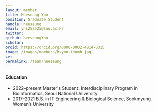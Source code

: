 ```yaml
---
layout: member
title: Heeseung Yoo
position: Graduate Student
handle: heeseung
email: yhs252525@snu.ac.kr
twitter: 
github: heeseungYoo
scholar: 
orcid: https://orcid.org/0000-0002-4814-0315
image: /images/members/hsyoo-thumb.jpg
cv: 
permalink: /team/heeseung
---
```


#### Education

<ul class="chronological">
  <li><span>2022–present</span> Master's Student, Interdisciplinary Program in Bioinformatics, Seoul National University</li>
  <li><span>2017–2021</span> B.S. in IT Engineering & Biological Science, Sookmyung Women’s University</li>
</ul>

